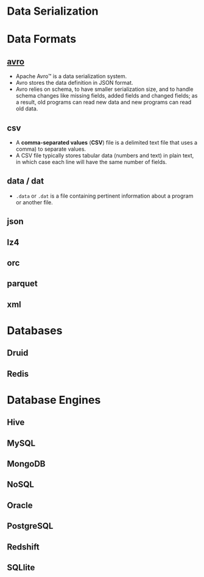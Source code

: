 # Data Serialization

# Data Formats

## [avro](https://avro.apache.org/docs/1.10.0/)
- Apache Avro™ is a data serialization system.
- Avro stores the data definition in JSON format.
- Avro relies on schema, to have smaller serialization size, and to handle schema changes like missing fields, added fields and changed fields; as a result, old programs can read new data and new programs can read old data.

## csv

- A **comma-separated values** (**CSV**) file is a delimited text file that uses a comma) to separate values.
- A CSV file typically stores tabular data (numbers and text) in plain text, in which case each line will have the same number of fields.

## data / dat
- `.data` or `.dat` is a file containing pertinent information about a program or another file.

## json

## lz4

## orc

## parquet

## xml

# Databases

## Druid

## Redis

# Database Engines

## Hive

## MySQL

## MongoDB

## NoSQL

## Oracle

## PostgreSQL

## Redshift

## SQLlite

